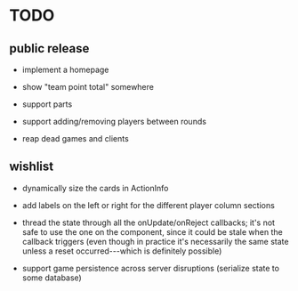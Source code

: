 # TODO

## public release

- implement a homepage

- show "team point total" somewhere

- support parts

- support adding/removing players between rounds

- reap dead games and clients

## wishlist

- dynamically size the cards in ActionInfo

- add labels on the left or right for the different player column sections

- thread the state through all the onUpdate/onReject callbacks; it's not safe
  to use the one on the component, since it could be stale when the callback
  triggers (even though in practice it's necessarily the same state unless a
  reset occurred---which is definitely possible)

- support game persistence across server disruptions (serialize state to some
  database)
